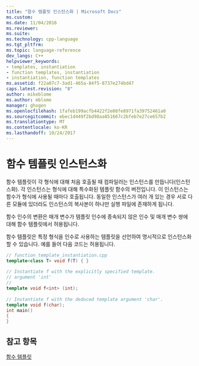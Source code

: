 ```yaml
---
title: "함수 템플릿 인스턴스화 | Microsoft Docs"
ms.custom: 
ms.date: 11/04/2016
ms.reviewer: 
ms.suite: 
ms.technology: cpp-language
ms.tgt_pltfrm: 
ms.topic: language-reference
dev_langs: C++
helpviewer_keywords:
- templates, instantiation
- function templates, instantiation
- instantiation, function templates
ms.assetid: f22a07c7-3ad1-465a-84f5-8737e274bd47
caps.latest.revision: "8"
author: mikeblome
ms.author: mblome
manager: ghogen
ms.openlocfilehash: 1fafeb199acfb4422f2e08fe8971fa39752461a0
ms.sourcegitcommit: ebec1d449f2bd98aa851667c2bfeb7e27ce657b2
ms.translationtype: MT
ms.contentlocale: ko-KR
ms.lasthandoff: 10/24/2017
---
```

# <a name="function-template-instantiation"></a>함수 템플릿 인스턴스화
함수 템플릿이 각 형식에 대해 처음 호출될 때 컴파일러는 인스턴스를 만듭니다(인스턴스화). 각 인스턴스는 형식에 대해 특수화된 템플릿 함수의 버전입니다. 이 인스턴스는 함수가 형식에 사용될 때마다 호출됩니다. 동일한 인스턴스가 여러 개 있는 경우 서로 다른 모듈에 있더라도 인스턴스의 복사본이 하나만 실행 파일에 존재하게 됩니다.  
  
 함수 인수의 변환은 매개 변수가 템플릿 인수에 종속되지 않은 인수 및 매개 변수 쌍에 대해 함수 템플릿에서 허용됩니다.  
  
 함수 템플릿은 특정 형식을 인수로 사용하는 템플릿을 선언하여 명시적으로 인스턴스화할 수 있습니다. 예를 들어 다음 코드는 허용됩니다.  
  
```cpp
// function_template_instantiation.cpp  
template<class T> void f(T) { }  
  
// Instantiate f with the explicitly specified template.  
// argument 'int'  
//  
template void f<int> (int);  
  
// Instantiate f with the deduced template argument 'char'.  
template void f(char);  
int main()  
{  
}  
```  
  
## <a name="see-also"></a>참고 항목  
 [함수 템플릿](../cpp/function-templates.md)
